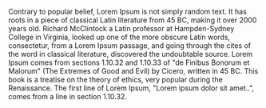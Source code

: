 Contrary to popular belief, Lorem Ipsum is not simply random
text. It has roots in a piece of classical Latin literature
from 45 BC, making it over 2000 years old. Richard McClintock
a Latin professor at Hampden-Sydney College in Virginia,
looked up one of the more obscure Latin words, consectetur,
from a Lorem Ipsum passage, and going through the cites of
the word in classical literature, discovered the
undoubtable source. Lorem Ipsum comes
from sections 1.10.32 and 1.10.33
of "de Finibus Bonorum et Malorum" (The Extremes of Good and Evil) by Cicero, written in 45 BC. This book is a treatise on the theory of ethics, very popular during the Renaissance.
The first line of Lorem Ipsum, "Lorem ipsum dolor sit amet..", comes from a line in section 1.10.32.
